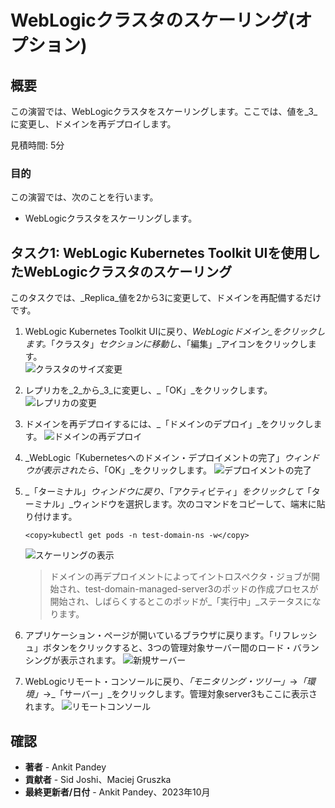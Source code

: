 # WebLogicクラスタのスケーリング(オプション)

## 概要

この演習では、WebLogicクラスタをスケーリングします。ここでは、値を_3_に変更し、ドメインを再デプロイします。

見積時間: 5分

### 目的

この演習では、次のことを行います。

*   WebLogicクラスタをスケーリングします。

## タスク1: WebLogic Kubernetes Toolkit UIを使用したWebLogicクラスタのスケーリング

このタスクでは、_Replica_値を2から3に変更して、ドメインを再配備するだけです。

1.  WebLogic Kubernetes Toolkit UIに戻り、_WebLogicドメイン_をクリックします。_「クラスタ」_セクションに移動し、_「編集」_アイコンをクリックします。  
    ![クラスタのサイズ変更](images/cluster-resize.png)
    
2.  レプリカを_2_から_3_に変更し、_「OK」_をクリックします。 ![レプリカの変更](images/change-replicas.png)
    
3.  ドメインを再デプロイするには、_「ドメインのデプロイ」_をクリックします。 ![ドメインの再デプロイ](images/redeploy-domain.png)
    
4.  _WebLogic「Kubernetesへのドメイン・デプロイメントの完了」_ウィンドウが表示されたら、_「OK」_をクリックします。 ![デプロイメントの完了](images/deployment-complete.png)
    
5.  _「ターミナル」_ウィンドウに戻り、_「アクティビティ」_をクリックして_「ターミナル」_ウィンドウを選択します。次のコマンドをコピーして、端末に貼り付けます。
    
        <copy>kubectl get pods -n test-domain-ns -w</copy>
        
    
    ![スケーリングの表示](images/view-scaling.png)
    
    > ドメインの再デプロイメントによってイントロスペクタ・ジョブが開始され、test-domain-managed-server3のポッドの作成プロセスが開始され、しばらくするとこのポッドが_「実行中」_ステータスになります。
    
6.  アプリケーション・ページが開いているブラウザに戻ります。「リフレッシュ」ボタンをクリックすると、3つの管理対象サーバー間のロード・バランシングが表示されます。 ![新規サーバー](images/new-server.png)
    
7.  WebLogicリモート・コンソールに戻り、_「モニタリング・ツリー」_→_「環境」_→_「サーバー」_をクリックします。管理対象server3もここに表示されます。 ![リモートコンソール](images/remote-console.png)
    

## 確認

*   **著者** - Ankit Pandey
*   **貢献者** - Sid Joshi、Maciej Gruszka
*   **最終更新者/日付** - Ankit Pandey、2023年10月